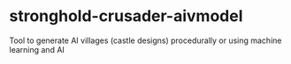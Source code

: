 # stronghold-crusader-aivmodel
Tool to generate AI villages (castle designs) procedurally or using machine learning and AI
